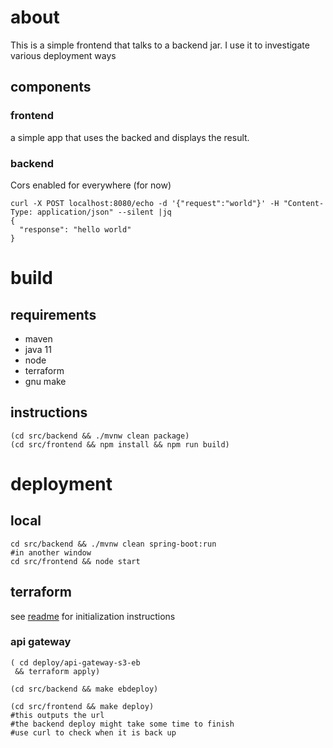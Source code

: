 # about
This is a simple frontend that talks to a backend jar.
I use it to investigate various deployment ways
## components
### frontend
a simple app that uses the backed and displays the result.
### backend
Cors enabled for everywhere (for now)
```
curl -X POST localhost:8080/echo -d '{"request":"world"}' -H "Content-Type: application/json" --silent |jq
{
  "response": "hello world"
}
```


# build
## requirements

- maven
- java 11
- node
- terraform
- gnu make

## instructions

```
(cd src/backend && ./mvnw clean package)
(cd src/frontend && npm install && npm run build)
```

# deployment

## local

```
cd src/backend && ./mvnw clean spring-boot:run
#in another window
cd src/frontend && node start
```
## terraform
see [readme](./deploy/README.md) for initialization instructions
### api gateway

```
( cd deploy/api-gateway-s3-eb
 && terraform apply)

(cd src/backend && make ebdeploy)

(cd src/frontend && make deploy)
#this outputs the url
#the backend deploy might take some time to finish
#use curl to check when it is back up
